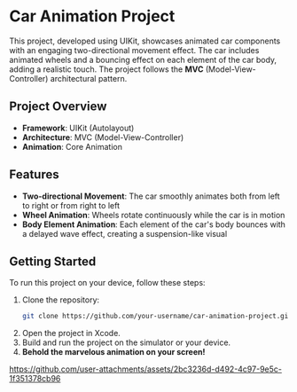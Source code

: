 # Car Animation Project

This project, developed using UIKit, showcases animated car components with an engaging two-directional movement effect. The car includes animated wheels and a bouncing effect on each element of the car body, adding a realistic touch. The project follows the **MVC** (Model-View-Controller) architectural pattern.

## Project Overview

- **Framework**: UIKit (Autolayout)
- **Architecture**: MVC (Model-View-Controller)
- **Animation**: Core Animation


## Features

- **Two-directional Movement**: The car smoothly animates both from left to right or from right to left
- **Wheel Animation**: Wheels rotate continuously while the car is in motion
- **Body Element Animation**: Each element of the car's body bounces with a delayed wave effect, creating a suspension-like visual

## Getting Started

To run this project on your device, follow these steps:

1. Clone the repository:
   ```bash
   git clone https://github.com/your-username/car-animation-project.git
   ```
2. Open the project in Xcode.
3. Build and run the project on the simulator or your device.
4. **Behold the marvelous animation on your screen!**

https://github.com/user-attachments/assets/2bc3236d-d492-4c97-9e5c-1f351378cb96
